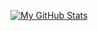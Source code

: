 [![My GitHub Stats](https://github-readme-stats.vercel.app/api?username=5xdf)](https://github.com/anuraghazra/github-readme-stats)

